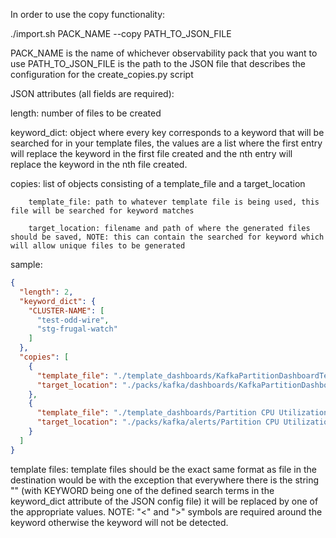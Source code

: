 In order to use the copy functionality:

./import.sh PACK_NAME --copy PATH_TO_JSON_FILE

PACK_NAME is the name of whichever observability pack that you want to use
PATH_TO_JSON_FILE is the path to the JSON file that describes the configuration for the create_copies.py script

JSON attributes (all fields are required):

length: number of files to be created

keyword_dict: object where every key corresponds to a keyword that will be searched for in your template files, the values are a list where the first entry will replace the keyword in the first file created and the nth entry will replace the keyword in the nth file created.

copies: list of objects consisting of a template_file and a target_location

        template_file: path to whatever template file is being used, this file will be searched for keyword matches
        
        target_location: filename and path of where the generated files should be saved, NOTE: this can contain the searched for keyword which will allow unique files to be generated

sample:
```json
{
  "length": 2,
  "keyword_dict": {
    "CLUSTER-NAME": [
      "test-odd-wire",
      "stg-frugal-watch"
    ]
  },
  "copies": [
    {
      "template_file": "./template_dashboards/KafkaPartitionDashboardTemplate.json",
      "target_location": "./packs/kafka/dashboards/KafkaPartitionDashboard(<CLUSTER-NAME>).json"
    },
    {
      "template_file": "./template_dashboards/Partition CPU Utilization Template.yml",
      "target_location": "./packs/kafka/alerts/Partition CPU Utilization (<CLUSTER-NAME>).yml"
    }
  ]
}
```
  
template files:
  template files should be the exact same format as file in the destination would be with the exception that everywhere there is the string "<KEYWORD>" (with KEYWORD being one of the defined search terms in the keyword_dict attribute of the JSON config file) it will be replaced by one of the appropriate values.
  NOTE: "<" and ">" symbols are required around the keyword otherwise the keyword will not be detected.
